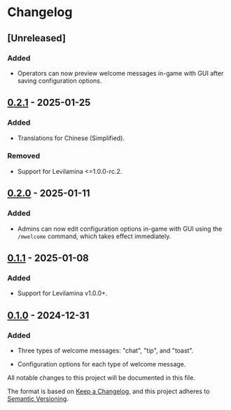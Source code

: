 # Changelog

## [Unreleased]

### Added

- Operators can now preview welcome messages in-game with GUI after saving configuration options.

## [0.2.1] - 2025-01-25

### Added

- Translations for Chinese (Simplified).

### Removed

- Support for Levilamina <=1.0.0-rc.2.

## [0.2.0] - 2025-01-11

### Added

- Admins can now edit configuration options in-game with GUI using the `/mwelcome` command, which takes effect immediately.

## [0.1.1] - 2025-01-08

### Added

- Support for Levilamina v1.0.0+.

## [0.1.0] - 2024-12-31

### Added

- Three types of welcome messages: "chat", "tip", and "toast".

- Configuration options for each type of welcome message.

All notable changes to this project will be documented in this file.

[0.2.1]: https://github.com/mrmagic2020/MWelcome/releases/v0.2.1
[0.2.0]: https://github.com/mrmagic2020/MWelcome/releases/v0.2.0
[0.1.1]: https://github.com/mrmagic2020/MWelcome/releases/v0.1.1
[0.1.0]: https://github.com/mrmagic2020/MWelcome/releases/v0.1.0

The format is based on [Keep a Changelog](https://keepachangelog.com/en/1.0.0/),
and this project adheres to [Semantic Versioning](https://semver.org/spec/v2.0.0.html).

